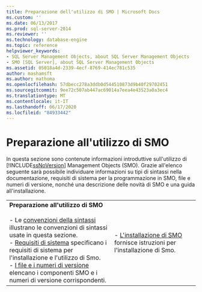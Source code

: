 ```yaml
---
title: Preparazione dell'utilizzo di SMO | Microsoft Docs
ms.custom: ''
ms.date: 06/13/2017
ms.prod: sql-server-2014
ms.reviewer: ''
ms.technology: database-engine
ms.topic: reference
helpviewer_keywords:
- SQL Server Management Objects, about SQL Server Management Objects
- SMO [SQL Server], about SQL Server Management Objects
ms.assetid: 05018a4d-2339-4ecf-8769-414ec781c535
author: mashamsft
ms.author: mathoma
ms.openlocfilehash: 57dbecc278a3ddb0d544510873d9b40f29702451
ms.sourcegitcommit: 9ee72c507ab447ac69014a7eea4e43523a0a3ec4
ms.translationtype: MT
ms.contentlocale: it-IT
ms.lasthandoff: 06/17/2020
ms.locfileid: "84933442"
---
```

# <a name="preparing-to-use-smo"></a>Preparazione all'utilizzo di SMO
  In questa sezione sono contenute informazioni introduttive sull'utilizzo di [!INCLUDE[ssNoVersion](../../includes/ssnoversion-md.md)] Management Objects (SMO). Grazie all'elenco seguente sarà possibile individuare informazioni su tipi di sintassi nella documentazione, requisiti di sistema per la programmazione in SMO, file e numeri di versione, nonché una descrizione delle novità di SMO e una guida all'installazione.  
  
|||  
|-|-|  
|**Preparazione all'utilizzo di SMO**<br /><br /> -   Le [convenzioni della sintassi](../../relational-databases/server-management-objects-smo/smo-syntax-conventions.md) illustrano le convenzioni di sintassi usate in questa sezione.<br />-   [Requisiti di sistema](../../../2014/database-engine/dev-guide/system-requirements.md) specificano i requisiti di sistema per l'installazione e l'utilizzo di Smo.<br />-   [I file e i numeri di versione](../../relational-databases/server-management-objects-smo/files-and-version-numbers.md) elencano i componenti SMO e i numeri di versione corrispondenti.|-   [L'installazione di SMO](../../relational-databases/server-management-objects-smo/installing-smo.md) fornisce istruzioni per l'installazione di Smo.|  
  
  
